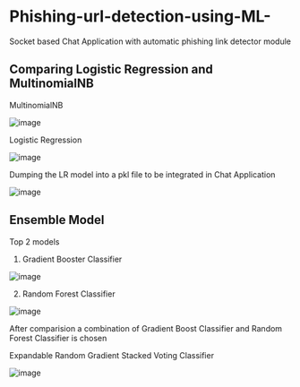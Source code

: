 # Phishing-url-detection-using-ML-
Socket based Chat Application with automatic phishing link detector module


## Comparing Logistic Regression and MultinomialNB

MultinomialNB

![image](https://user-images.githubusercontent.com/88347086/175928356-b3dd76b0-a328-4725-ae34-430fdf7ebe68.png)

Logistic Regression

![image](https://user-images.githubusercontent.com/88347086/175928475-033b4f2e-9ef4-4c9a-ab4f-8ea102c2a611.png)

Dumping the LR model into a pkl file to be integrated in Chat Application

![image](https://user-images.githubusercontent.com/88347086/175928629-c7c35e5b-7db7-4ab2-a20b-16ade9a5766f.png)

## Ensemble Model

Top 2 models

1. Gradient Booster Classifier

![image](https://user-images.githubusercontent.com/88347086/175929377-ca5523e9-0f70-48cf-ab47-77c56501bf62.png)

2. Random Forest Classifier

![image](https://user-images.githubusercontent.com/88347086/175929624-e6e48fca-8a10-4ca2-95fb-bd4612d9f59f.png)



After comparision a combination of Gradient Boost Classifier and Random Forest Classifier is chosen

Expandable Random Gradient Stacked Voting Classifier

![image](https://user-images.githubusercontent.com/88347086/175929681-e3afa4f2-10c3-413e-8920-c78d545646ba.png)










